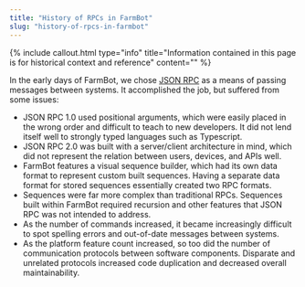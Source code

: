 ```yaml
---
title: "History of RPCs in FarmBot"
slug: "history-of-rpcs-in-farmbot"
---
```



{%
include callout.html
type="info"
title="Information contained in this page is for historical context and reference"
content=""
%}

In the early days of FarmBot, we chose [JSON RPC](http://json-rpc.org/wiki/specification) as a means of passing messages between systems. It accomplished the job, but suffered from some issues:

 * JSON RPC 1.0 used positional arguments, which were easily placed in the wrong order and difficult to teach to new developers. It did not lend itself well to strongly typed languages such as Typescript.
 * JSON RPC 2.0 was built with a server/client architecture in mind, which did not represent the relation between users, devices, and APIs well.
 * FarmBot features a visual sequence builder, which had its own data format to represent custom built sequences. Having a separate data format for stored sequences essentially created two RPC formats.
 * Sequences were far more complex than traditional RPCs. Sequences built within FarmBot required recursion and other features that JSON RPC was not intended to address.
 * As the number of commands increased, it became increasingly difficult to spot spelling errors and out-of-date messages between systems.
 * As the platform feature count increased, so too did the number of communication protocols between software components. Disparate and unrelated protocols increased code duplication and decreased overall maintainability.
